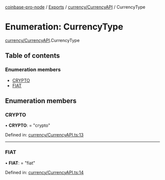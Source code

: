[coinbase-pro-node](../README.md) / [Exports](../modules.md) / [currency/CurrencyAPI](../modules/currency_currencyapi.md) / CurrencyType

# Enumeration: CurrencyType

[currency/CurrencyAPI](../modules/currency_currencyapi.md).CurrencyType

## Table of contents

### Enumeration members

- [CRYPTO](currency_currencyapi.currencytype.md#crypto)
- [FIAT](currency_currencyapi.currencytype.md#fiat)

## Enumeration members

### CRYPTO

• **CRYPTO**: = "crypto"

Defined in: [currency/CurrencyAPI.ts:13](https://github.com/bennycode/coinbase-pro-node/blob/e63aeae/src/currency/CurrencyAPI.ts#L13)

___

### FIAT

• **FIAT**: = "fiat"

Defined in: [currency/CurrencyAPI.ts:14](https://github.com/bennycode/coinbase-pro-node/blob/e63aeae/src/currency/CurrencyAPI.ts#L14)
